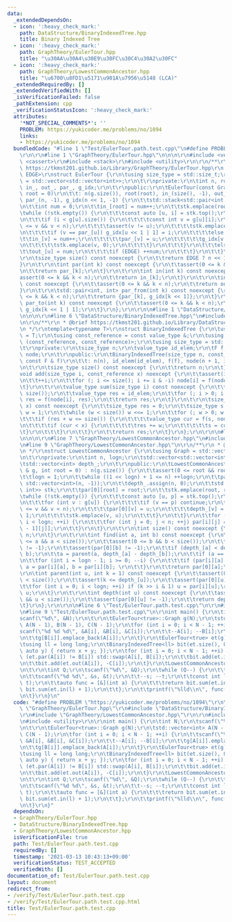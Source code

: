 ```yaml
---
data:
  _extendedDependsOn:
  - icon: ':heavy_check_mark:'
    path: DataStructure/BinaryIndexedTree.hpp
    title: Binary Indexed Tree
  - icon: ':heavy_check_mark:'
    path: GraphTheory/EulerTour.hpp
    title: "\u30AA\u30A4\u30E9\u30FC\u30C4\u30A2\u30FC"
  - icon: ':heavy_check_mark:'
    path: GraphTheory/LowestCommonAncestor.hpp
    title: "\u6700\u8FD1\u5171\u901A\u7956\u5148 (LCA)"
  _extendedRequiredBy: []
  _extendedVerifiedWith: []
  _isVerificationFailed: false
  _pathExtension: cpp
  _verificationStatusIcon: ':heavy_check_mark:'
  attributes:
    '*NOT_SPECIAL_COMMENTS*': ''
    PROBLEM: https://yukicoder.me/problems/no/1094
    links:
    - https://yukicoder.me/problems/no/1094
  bundledCode: "#line 1 \"Test/EulerTour.path.test.cpp\"\n#define PROBLEM \"https://yukicoder.me/problems/no/1094\"\
    \r\n\r\n#line 1 \"GraphTheory/EulerTour.hpp\"\n\n\n\r\n#include <vector>\r\n#include\
    \ <cassert>\r\n#include <stack>\r\n#include <utility>\r\n\r\n/**\r\n * @brief\
    \ https://tkmst201.github.io/Library/GraphTheory/EulerTour.hpp\r\n */\r\ntemplate<bool\
    \ EDGE>\r\nstruct EulerTour {\r\n\tusing size_type = std::size_t;\r\n\tusing Graph\
    \ = std::vector<std::vector<int>>;\r\n\t\r\nprivate:\r\n\tint n, root;\r\n\tstd::vector<int>\
    \ in_, out_, par_, g_idx;\r\n\t\r\npublic:\r\n\tEulerTour(const Graph & g, int\
    \ root = 0)\r\n\t\t: n(g.size()), root(root), in_(size(), -1), out_(size(), -1),\
    \ par_(n, -1), g_idx(n << 1, -1) {\r\n\t\tstd::stack<std::pair<int, int>> stk;\r\
    \n\t\tint num = 0;\r\n\t\tin_[root] = num++;\r\n\t\tstk.emplace(root, 0);\r\n\t\
    \twhile (!stk.empty()) {\r\n\t\t\tconst auto [u, i] = stk.top();\r\n\t\t\tstk.pop();\r\
    \n\t\t\tif (i < g[u].size()) {\r\n\t\t\t\tconst int v = g[u][i];\r\n\t\t\t\tassert(0\
    \ <= v && v < n);\r\n\t\t\t\tassert(v != u);\r\n\t\t\t\tstk.emplace(u, i + 1);\r\
    \n\t\t\t\tif (v == par_[u]) g_idx[u << 1 | 1] = i;\r\n\t\t\t\telse {\r\n\t\t\t\
    \t\tin_[v] = num++;\r\n\t\t\t\t\tpar_[v] = u;\r\n\t\t\t\t\tg_idx[v << 1] = i;\r\
    \n\t\t\t\t\tstk.emplace(v, 0);\r\n\t\t\t\t}\r\n\t\t\t}\r\n\t\t\telse {\r\n\t\t\
    \t\tout_[u] = num;\r\n\t\t\t\tif (EDGE) ++num;\r\n\t\t\t}\r\n\t\t}\r\n\t}\r\n\t\
    \r\n\tsize_type size() const noexcept {\r\n\t\treturn EDGE ? n << 1 : n;\r\n\t\
    }\r\n\t\r\n\tint par(int k) const noexcept {\r\n\t\tassert(0 <= k && k < n);\r\
    \n\t\treturn par_[k];\r\n\t}\r\n\t\r\n\tint in(int k) const noexcept {\r\n\t\t\
    assert(0 <= k && k < n);\r\n\t\treturn in_[k];\r\n\t}\r\n\t\r\n\tint out(int k)\
    \ const noexcept {\r\n\t\tassert(0 <= k && k < n);\r\n\t\treturn out_[k];\r\n\t\
    }\r\n\t\r\n\tstd::pair<int, int> par_from(int k) const noexcept {\r\n\t\tassert(0\
    \ <= k && k < n);\r\n\t\treturn {par_[k], g_idx[k << 1]};\r\n\t}\r\n\t\r\n\tint\
    \ par_to(int k) const noexcept {\r\n\t\tassert(0 <= k && k < n);\r\n\t\treturn\
    \ g_idx[k << 1 | 1];\r\n\t}\r\n};\r\n\r\n\n#line 1 \"DataStructure/BinaryIndexedTree.hpp\"\
    \n\n\n\r\n#line 6 \"DataStructure/BinaryIndexedTree.hpp\"\n#include <functional>\r\
    \n\r\n/**\r\n * @brief https://tkmst201.github.io/Library/DataStructure/BinaryIndexedTree.hpp\r\
    \n */\r\ntemplate<typename T>\r\nstruct BinaryIndexedTree {\r\n\tusing value_type\
    \ = T;\r\n\tusing const_reference = const value_type &;\r\n\tusing F = std::function<value_type\
    \ (const_reference, const_reference)>;\r\n\tusing size_type = std::size_t;\r\n\
    \t\r\nprivate:\r\n\tsize_type n;\r\n\tvalue_type id_elem;\r\n\tF f;\r\n\tstd::vector<value_type>\
    \ node;\r\n\t\r\npublic:\r\n\tBinaryIndexedTree(size_type n, const_reference id_elem,\
    \ const F & f)\r\n\t\t: n(n), id_elem(id_elem), f(f), node(n + 1, id_elem) {}\r\
    \n\t\r\n\tsize_type size() const noexcept {\r\n\t\treturn n;\r\n\t}\r\n\t\r\n\t\
    void add(size_type i, const_reference x) noexcept {\r\n\t\tassert(i < size());\r\
    \n\t\t++i;\r\n\t\tfor (; i <= size(); i += i & -i) node[i] = f(node[i], x);\r\n\
    \t}\r\n\t\r\n\tvalue_type sum(size_type i) const noexcept {\r\n\t\tassert(i <=\
    \ size());\r\n\t\tvalue_type res = id_elem;\r\n\t\tfor (; i > 0; i -= i & -i)\
    \ res = f(node[i], res);\r\n\t\treturn res;\r\n\t}\r\n\t\r\n\tsize_type lower_bound(const_reference\
    \ x) const noexcept {\r\n\t\tsize_type res = 0;\r\n\t\tsize_type s = id_elem,\
    \ w = 1;\r\n\t\twhile (w < size()) w <<= 1;\r\n\t\tfor (; w > 0; w >>= 1) {\r\n\
    \t\t\tif (res + w <= size()) {\r\n\t\t\t\tvalue_type cur = f(s, node[res + w]);\r\
    \n\t\t\t\tif (cur < x) {\r\n\t\t\t\t\tres += w;\r\n\t\t\t\t\ts = cur;\r\n\t\t\t\
    \t}\r\n\t\t\t}\r\n\t\t}\r\n\t\treturn res;\r\n\t}\r\n};\r\n\r\n\n#line 1 \"GraphTheory/LowestCommonAncestor.hpp\"\
    \n\n\n\r\n#line 7 \"GraphTheory/LowestCommonAncestor.hpp\"\n#include <cstdint>\r\
    \n#line 9 \"GraphTheory/LowestCommonAncestor.hpp\"\n\r\n/**\r\n * @brief https://tkmst201.github.io/Library/GraphTheory/LowestCommonAncestor.hpp\r\
    \n */\r\nstruct LowestCommonAncestor {\r\n\tusing Graph = std::vector<std::vector<int>>;\r\
    \n\t\r\nprivate:\r\n\tint n, logn;\r\n\tstd::vector<std::vector<int>> par;\r\n\
    \tstd::vector<int> depth_;\r\n\t\r\npublic:\r\n\tLowestCommonAncestor(const Graph\
    \ & g, int root = 0) : n(g.size()) {\r\n\t\tassert(0 <= root && root < n);\r\n\
    \t\tlogn = 1;\r\n\t\twhile ((1 << logn) + 1 <= n) ++logn;\r\n\t\tpar.assign(logn,\
    \ std::vector<int>(n, -1));\r\n\t\tdepth_.assign(n, 0);\r\n\t\tstd::stack<std::pair<int,\
    \ int>> stk;\r\n\t\tpar[0][root] = root;\r\n\t\tstk.emplace(root, root);\r\n\t\
    \twhile (!stk.empty()) {\r\n\t\t\tconst auto [u, p] = stk.top();\r\n\t\t\tstk.pop();\r\
    \n\t\t\tfor (int v : g[u]) {\r\n\t\t\t\tif (v == p) continue;\r\n\t\t\t\tassert(0\
    \ <= v && v < n);\r\n\t\t\t\tpar[0][v] = u;\r\n\t\t\t\tdepth_[v] = depth_[u] +\
    \ 1;\r\n\t\t\t\tstk.emplace(v, u);\r\n\t\t\t}\r\n\t\t}\r\n\t\tfor (int i = 1;\
    \ i < logn; ++i) {\r\n\t\t\tfor (int j = 0; j < n; ++j) par[i][j] = par[i - 1][par[i\
    \ - 1][j]];\r\n\t\t}\r\n\t}\r\n\t\r\n\tint size() const noexcept {\r\n\t\treturn\
    \ n;\r\n\t}\r\n\t\r\n\tint find(int a, int b) const noexcept {\r\n\t\tassert(0\
    \ <= a && a < size());\r\n\t\tassert(0 <= b && b < size());\r\n\t\tassert(par[0][a]\
    \ != -1);\r\n\t\tassert(par[0][b] != -1);\r\n\t\tif (depth_[a] < depth_[b]) std::swap(a,\
    \ b);\r\n\t\ta = parent(a, depth_[a] - depth_[b]);\r\n\t\tif (a == b) return a;\r\
    \n\t\tfor (int i = logn - 1; i >= 0; --i) {\r\n\t\t\tif (par[i][a] != par[i][b])\
    \ a = par[i][a], b = par[i][b]; \r\n\t\t}\r\n\t\treturn par[0][a];\r\n\t}\r\n\t\
    \r\n\tint parent(int u, int k = 1) const noexcept {\r\n\t\tassert(0 <= u && u\
    \ < size());\r\n\t\tassert(k <= depth_[u]);\r\n\t\tassert(par[0][u] != -1);\r\n\
    \t\tfor (int i = 0; i < logn; ++i) if (k >> i & 1) u = par[i][u];\r\n\t\treturn\
    \ u;\r\n\t}\r\n\t\r\n\tint depth(int u) const noexcept {\r\n\t\tassert(0 <= u\
    \ && u < size());\r\n\t\tassert(par[0][u] != -1);\r\n\t\treturn depth_[u];\r\n\
    \t}\r\n};\r\n\r\n\n#line 6 \"Test/EulerTour.path.test.cpp\"\n\r\n#include <cstdio>\r\
    \n#line 9 \"Test/EulerTour.path.test.cpp\"\n\r\nint main() {\r\n\tint N;\r\n\t\
    scanf(\"%d\", &N);\r\n\t\r\n\tEulerTour<true>::Graph g(N);\r\n\tstd::vector<int>\
    \ A(N - 1), B(N - 1), C(N - 1);\r\n\tfor (int i = 0; i < N - 1; ++i) {\r\n\t\t\
    scanf(\"%d %d %d\", &A[i], &B[i], &C[i]);\r\n\t\t--A[i]; --B[i];\r\n\t\tg[A[i]].emplace_back(B[i]);\r\
    \n\t\tg[B[i]].emplace_back(A[i]);\r\n\t}\r\n\tEulerTour<true> et(g);\r\n\t\r\n\
    \tusing ll = long long;\r\n\tBinaryIndexedTree<ll> bit(et.size(), 0, [](auto x,\
    \ auto y) { return x + y; });\r\n\tfor (int i = 0; i < N - 1; ++i) {\r\n\t\tif\
    \ (et.par(A[i]) != B[i]) std::swap(A[i], B[i]);\r\n\t\tbit.add(et.in(A[i]), C[i]);\r\
    \n\t\tbit.add(et.out(A[i]), -C[i]);\r\n\t}\r\n\tLowestCommonAncestor lca(g);\r\
    \n\t\r\n\tint Q;\r\n\tscanf(\"%d\", &Q);\r\n\twhile (Q--) {\r\n\t\tint s, t;\r\
    \n\t\tscanf(\"%d %d\", &s, &t);\r\n\t\t--s; --t;\r\n\t\tconst int l = lca.find(s,\
    \ t);\r\n\t\tauto func = [&](int a) {\r\n\t\t\treturn bit.sum(et.in(a) + 1) -\
    \ bit.sum(et.in(l) + 1);\r\n\t\t};\r\n\t\tprintf(\"%lld\\n\", func(s) + func(t));\r\
    \n\t}\r\n}\n"
  code: "#define PROBLEM \"https://yukicoder.me/problems/no/1094\"\r\n\r\n#include\
    \ \"GraphTheory/EulerTour.hpp\"\r\n#include \"DataStructure/BinaryIndexedTree.hpp\"\
    \r\n#include \"GraphTheory/LowestCommonAncestor.hpp\"\r\n\r\n#include <cstdio>\r\
    \n#include <utility>\r\n\r\nint main() {\r\n\tint N;\r\n\tscanf(\"%d\", &N);\r\
    \n\t\r\n\tEulerTour<true>::Graph g(N);\r\n\tstd::vector<int> A(N - 1), B(N - 1),\
    \ C(N - 1);\r\n\tfor (int i = 0; i < N - 1; ++i) {\r\n\t\tscanf(\"%d %d %d\",\
    \ &A[i], &B[i], &C[i]);\r\n\t\t--A[i]; --B[i];\r\n\t\tg[A[i]].emplace_back(B[i]);\r\
    \n\t\tg[B[i]].emplace_back(A[i]);\r\n\t}\r\n\tEulerTour<true> et(g);\r\n\t\r\n\
    \tusing ll = long long;\r\n\tBinaryIndexedTree<ll> bit(et.size(), 0, [](auto x,\
    \ auto y) { return x + y; });\r\n\tfor (int i = 0; i < N - 1; ++i) {\r\n\t\tif\
    \ (et.par(A[i]) != B[i]) std::swap(A[i], B[i]);\r\n\t\tbit.add(et.in(A[i]), C[i]);\r\
    \n\t\tbit.add(et.out(A[i]), -C[i]);\r\n\t}\r\n\tLowestCommonAncestor lca(g);\r\
    \n\t\r\n\tint Q;\r\n\tscanf(\"%d\", &Q);\r\n\twhile (Q--) {\r\n\t\tint s, t;\r\
    \n\t\tscanf(\"%d %d\", &s, &t);\r\n\t\t--s; --t;\r\n\t\tconst int l = lca.find(s,\
    \ t);\r\n\t\tauto func = [&](int a) {\r\n\t\t\treturn bit.sum(et.in(a) + 1) -\
    \ bit.sum(et.in(l) + 1);\r\n\t\t};\r\n\t\tprintf(\"%lld\\n\", func(s) + func(t));\r\
    \n\t}\r\n}"
  dependsOn:
  - GraphTheory/EulerTour.hpp
  - DataStructure/BinaryIndexedTree.hpp
  - GraphTheory/LowestCommonAncestor.hpp
  isVerificationFile: true
  path: Test/EulerTour.path.test.cpp
  requiredBy: []
  timestamp: '2021-03-13 10:43:13+09:00'
  verificationStatus: TEST_ACCEPTED
  verifiedWith: []
documentation_of: Test/EulerTour.path.test.cpp
layout: document
redirect_from:
- /verify/Test/EulerTour.path.test.cpp
- /verify/Test/EulerTour.path.test.cpp.html
title: Test/EulerTour.path.test.cpp
---
```

